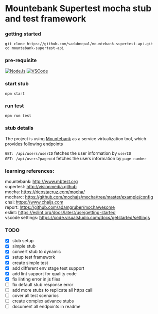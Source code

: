 # Mountebank Supertest mocha stub and test framework

### getting started
```
git clone https://github.com/sadabnepal/mountebank-supertest-api.git
cd mountebank-supertest-api
```

### pre-requisite
[![NodeJs](https://img.shields.io/badge/-NodeJS-%23339933?logo=npm)](https://nodejs.org/en/download/)
[![VSCode](https://img.shields.io/badge/-Visual%20Studio%20Code-%233178C6?logo=visual-studio-code)](https://code.visualstudio.com/download)

### start stub
```
npm start
```

### run test
```
npm run test
```

### stub details
The project is using [Mountebank](http://www.mbtest.org) as a service virtualization tool, which provides following endpoints 

`GET: /api/users/userID` fetches the user information by `userID` <br>
`GET: /api/users?page=id` fetches the users information by `page number`

### learning references:
mountebank: http://www.mbtest.org <br>
supertest: http://visionmedia.github <br>
mocha: https://ricostacruz.com/mocha/ <br>
mocharc: https://github.com/mochajs/mocha/tree/master/example/config <br>
chai: https://www.chaijs.com <br>
report: https://github.com/adamgruber/mochawesome <br>
eslint: https://eslint.org/docs/latest/use/getting-started <br>
vscode settings: https://code.visualstudio.com/docs/getstarted/settings

### TODO
- [x] stub setup
- [x] simple stub
- [x] convert stub to dynamic
- [x] setup test framework
- [x] create simple test
- [x] add different env stage test support
- [x] add lint support for quality code
- [x] fix linting error in js files
- [ ] fix default stub response error
- [ ] add more stubs to replicate all https call
- [ ] cover all test scenarios
- [ ] create complex advance stubs
- [ ] document all endpoints in readme
